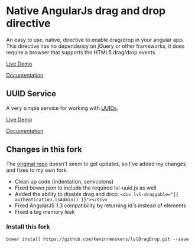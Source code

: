 # Native AngularJs drag and drop directive
An easy to use, native, directive to enable drag/drop in your angular app.  This directive has no dependency on
jQuery or other frameworks, it does require a browser that supports the HTML5 drag/drop events.

[Live Demo](http://logicbomb.github.io/ng-directives/drag-drop.html)

[Documentation](http://jasonturim.wordpress.com/2013/09/01/angularjs-drag-and-drop/)

## UUID Service
A very simple service for working with [UUIDs](http://en.wikipedia.org/wiki/Universally_unique_identifier).

[Live Demo](http://logicbomb.github.io/ng-directives/uuid.html)

[Documentation](http://jasonturim.wordpress.com/2013/09/01/angularjs-drag-and-drop/)

## Changes in this fork
The [original repo](https://github.com/logicbomb/lvlDragDrop) doesn't seem to get updates, so I've added my changes
and fixes to my own fork.

* Clean up code (indentation, semicolons)
* Fixed bower.json to include the required lvl-uuid.js as well
* Added the ability to disable drag and drop: `<div lvl-draggable="{{ authentication.isAdmin() }}"></div>`
* Fixed AngularJS 1.3 compatibility by returning id's instead of elements
* Fixed a big memory leak

### Install this fork
`bower install https://github.com/kevinrenskers/lvlDragDrop.git --save`
